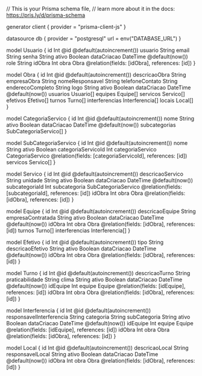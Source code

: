 // This is your Prisma schema file,
// learn more about it in the docs: https://pris.ly/d/prisma-schema

generator client {
provider = "prisma-client-js"
}

datasource db {
provider = "postgresql"
url = env("DATABASE_URL")
}

model Usuario {
id Int @id @default(autoincrement())
usuario String
email String
senha String
ativo Boolean
dataCriacao DateTime @default(now())
role String
idObra Int
obra Obra @relation(fields: [idObra], references: [id])
}

model Obra {
id Int @id @default(autoincrement())
descricaoObra String
empresaObra String
nomeResponsavel String
telefoneContato String
enderecoCompleto String
logo String
ativo Boolean
dataCriacao DateTime @default(now())
usuarios Usuario[]
equipes Equipe[]
servicos Servico[]
efetivos Efetivo[]
turnos Turno[]
interferencias Interferencia[]
locais Local[]
}

model CategoriaServico {
id Int @id @default(autoincrement())
nome String
ativo Boolean
dataCriacao DateTime @default(now())
subcategorias SubCategoriaServico[]
}

model SubCategoriaServico {
id Int @id @default(autoincrement())
nome String
ativo Boolean
categoriaServicoId Int
categoriaServico CategoriaServico @relation(fields: [categoriaServicoId], references: [id])
servicos Servico[]
}

model Servico {
id Int @id @default(autoincrement())
descricaoServico String
unidade String
ativo Boolean
dataCriacao DateTime @default(now())
subcategoriaId Int
subcategoria SubCategoriaServico @relation(fields: [subcategoriaId], references: [id])
idObra Int
obra Obra @relation(fields: [idObra], references: [id])
}

model Equipe {
id Int @id @default(autoincrement())
descricaoEquipe String
empresaContratada String
ativo Boolean
dataCriacao DateTime @default(now())
idObra Int
obra Obra @relation(fields: [idObra], references: [id])
turnos Turno[]
interferencias Interferencia[]
}

model Efetivo {
id Int @id @default(autoincrement())
tipo String
descricaoEfetivo String
ativo Boolean
dataCriacao DateTime @default(now())
idObra Int
obra Obra @relation(fields: [idObra], references: [id])
}

model Turno {
id Int @id @default(autoincrement())
descricaoTurno String
praticabilidade String
clima String
ativo Boolean
dataCriacao DateTime @default(now())
idEquipe Int
equipe Equipe @relation(fields: [idEquipe], references: [id])
idObra Int
obra Obra @relation(fields: [idObra], references: [id])
}

model Interferencia {
id Int @id @default(autoincrement())
responsavelInterferencia String
categoria String
subCategoria String
ativo Boolean
dataCriacao DateTime @default(now())
idEquipe Int
equipe Equipe @relation(fields: [idEquipe], references: [id])
idObra Int
obra Obra @relation(fields: [idObra], references: [id])
}

model Local {
id Int @id @default(autoincrement())
descricaoLocal String
responsavelLocal String
ativo Boolean
dataCriacao DateTime @default(now())
idObra Int
obra Obra @relation(fields: [idObra], references: [id])
}
